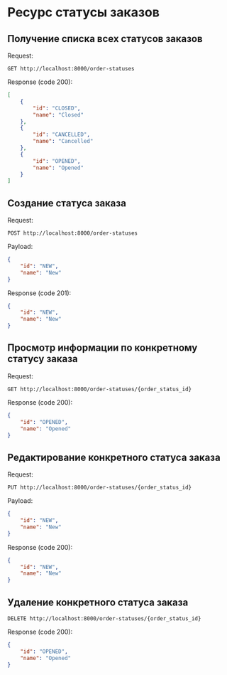# Ресурс статусы заказов

## Получение списка всех статусов заказов

Request:
```http request
GET http://localhost:8000/order-statuses
```

Response (code 200):
```json
[
    {
        "id": "CLOSED",
        "name": "Closed"
    },
    {
        "id": "CANCELLED",
        "name": "Cancelled"
    },
    {
        "id": "OPENED",
        "name": "Opened"
    }
]
```

## Создание статуса заказа

Request:
```http request
POST http://localhost:8000/order-statuses
```

Payload:
```json
{
    "id": "NEW",
    "name": "New"
}
```

Response (code 201):
```json
{
    "id": "NEW",
    "name": "New"
}
```

## Просмотр информации по конкретному статусу заказа

Request:
```http request
GET http://localhost:8000/order-statuses/{order_status_id}
```

Response (code 200):
```json
{
    "id": "OPENED",
    "name": "Opened"
}
```

## Редактирование конкретного статуса заказа

Request:
```http request
PUT http://localhost:8000/order-statuses/{order_status_id}
```

Payload:
```json
{
    "id": "NEW",
    "name": "New"
}
```

Response (code 200):
```json
{
    "id": "NEW",
    "name": "New"
}
```

## Удаление конкретного статуса заказа

```http request
DELETE http://localhost:8000/order-statuses/{order_status_id}
```

Response (code 200):
```json
{
    "id": "OPENED",
    "name": "Opened"
}
```